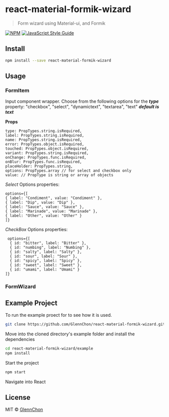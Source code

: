 # react-material-formik-wizard

> Form wizard using Material-ui, and Formik

[![NPM](https://img.shields.io/npm/v/react-material-formik-wizard.svg)](https://www.npmjs.com/package/react-material-formik-wizard) [![JavaScript Style Guide](https://img.shields.io/badge/code_style-standard-brightgreen.svg)](https://standardjs.com)

## Install

```bash
npm install --save react-material-formik-wizard
```

## Usage

### FormItem

Input component wrapper.
Choose from the following options for the **_type_** property: "checkbox", "select", "dynamictext", "textarea", "text" **_default is text_**

**Props**

```
type: PropTypes.string.isRequired,
label: PropTypes.string.isRequired,
name: PropTypes.string.isRequired,
error: PropTypes.object.isRequired,
touched: PropTypes.object.isRequired,
variant: PropTypes.string.isRequired,
onChange: PropTypes.func.isRequired,
onBlur: PropTypes.func.isRequired,
placeHolder: PropTypes.string,
options: PropTypes.array // for select and checkbox only
value: // PropType is string or array of objects
```

_Select_
Options properties:

```
options={[
{ label: "Condiment", value: "Condiment" },
{ label: "Dip", value: "Dip" },
{ label: "Sauce", value: "Sauce" },
{ label: "Marinade", value: "Marinade" },
{ label: "Other", value: "Other" }
]}
```

_CheckBox_
Options properties:

```
 options={[
  { id: "bitter", label: "Bitter" },
  { id: "numbing", label: "Numbing" },
  { id: "salty", label: "Salty" },
  { id: "sour", label: "Sour" },
  { id: "spicy", label: "Spicy" },
  { id: "sweet", label: "Sweet" },
  { id: "umami", label: "Umami" }
]}
```

### FormWizard

## Example Project

To run the example proect for to see how it is used.

```bash
git clone https://github.com/GlennChon/react-material-formik-wizard.git
```

Move into the cloned directory's example folder and install the dependencies

```bash
cd react-material-formik-wizard/example
npm install
```

Start the project

```bash
npm start
```

Navigate into React

## License

MIT © [GlennChon](https://github.com/GlennChon)
